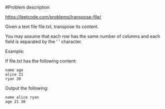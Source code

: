 #Problem description

https://leetcode.com/problems/transpose-file/

Given a text file file.txt, transpose its content.

You may assume that each row has the same number of columns and each field is separated by the ' ' character.

Example:

If file.txt has the following content:
```
name age
alice 21
ryan 30
```
Output the following:
```
name alice ryan
age 21 30
```